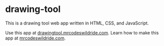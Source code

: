 # drawing-tool

This is a drawing tool web app written in HTML, CSS, and JavaScript.

Use this app at [drawingtool.mrcodeswildride.com](https://drawingtool.mrcodeswildride.com/).
Learn how to make this app at [mrcodeswildride.com](https://www.mrcodeswildride.com/).